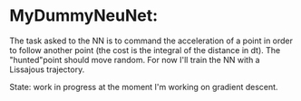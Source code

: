 # MyDummyNeuNet:

The task asked to the NN is to command the acceleration of a point in order to follow another point (the cost is the integral of the distance in dt).
The "hunted"point should move random. For now I'll train the NN with a Lissajous trajectory.

State: work in progress
at the moment I'm working on gradient descent. 
